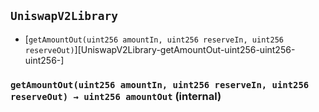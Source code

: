 ## <span id="UniswapV2Library"></span> `UniswapV2Library`



- [`getAmountOut(uint256 amountIn, uint256 reserveIn, uint256 reserveOut)`][UniswapV2Library-getAmountOut-uint256-uint256-uint256-]
### <span id="UniswapV2Library-getAmountOut-uint256-uint256-uint256-"></span> `getAmountOut(uint256 amountIn, uint256 reserveIn, uint256 reserveOut) → uint256 amountOut` (internal)



